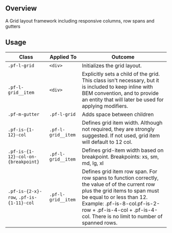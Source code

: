 ## Overview

A Grid layout framework including responsive columns, row spans and gutters

## Usage

| Class                                   | Applied To         | Outcome                                                                                                                                                                                                                                                                      |
| --------------------------------------- | ------------------ | ---------------------------------------------------------------------------------------------------------------------------------------------------------------------------------------------------------------------------------------------------------------------------- |
| `.pf-l-grid`                            | `<div>`            | Initializes the grid layout.                                                                                                                                                                                                                                                 |
| `.pf-l-grid__item`                      | `<div>`            | Explicitly sets a child of the grid. This class isn't necessary, but it is included to keep inline with BEM convention, and to provide an entity that will later be used for applying modifiers.                                                                             |
| `.pf-m-gutter`                          | `.pf-l-grid`       | Adds space between children                                                                                                                                                                                                                                                  |
| `.pf-is-{1-12}-col`                     | `.pf-l-grid__item` | Defines grid item width. Although not required, they are strongly suggested. If not used, grid item will default to 12 col.                                                                                                                                                  |
| `.pf-is-{1-12}-col-on-{breakpoint}`     | `.pf-l-grid__item` | Defines grid-item width based on breakpoint. Breakpoints: xs, sm, md, lg, xl                                                                                                                                                                                                 |
| `.pf-is-{2-x}-row`, `.pf-is-{1-11}-col` | `.pf-l-grid__item` | Defines grid item row span. For row spans to function correctly, the value of of the current row plus the grid items to span must be equal to or less than 12. Example: .pf-is-8-col.pf-is-2-row + .pf-is-4-col + .pf-is-4-col. There is no limit to number of spanned rows. |
